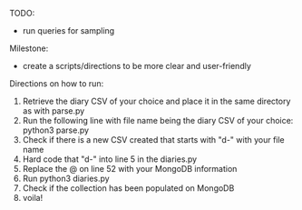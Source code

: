 TODO:
- run queries for sampling

Milestone:
- create a scripts/directions to be more clear and user-friendly

Directions on how to run:
1) Retrieve the diary CSV of your choice and place it in the same directory as with parse.py
2) Run the following line with file name being the diary CSV of your choice: python3 parse.py <filename>
3) Check if there is a new CSV created that starts with "d-" with your file name
4) Hard code that "d-<filename>" into line 5 in the diaries.py
5) Replace the <username><password>@<projectname> on line 52 with your MongoDB information
6) Run python3 diaries.py
7) Check if the collection has been populated on MongoDB
8) voila!